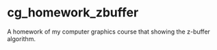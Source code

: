 cg_homework_zbuffer
===================

A homework of my computer graphics course that showing the z-buffer algorithm.
